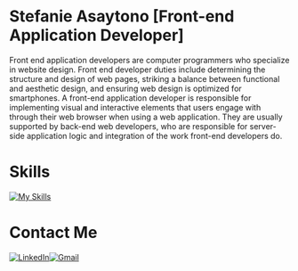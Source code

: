 # Stefanie Asaytono [Front-end Application Developer]
Front end application developers are computer programmers who specialize in website design. Front end developer duties include determining the structure and design of web pages, striking a balance between functional and aesthetic design, and ensuring web design is optimized for smartphones. A front-end application developer is responsible for implementing visual and interactive elements that users engage with through their web browser when using a web application. They are usually supported by back-end web developers, who are responsible for server-side application logic and integration of the work front-end developers do.
# Skills
[![My Skills](https://skillicons.dev/icons?i=js,html,css,bootstrap,figma,flutter,vue,react,nextjs,nodejs,materialui,ps,php)](https://skillicons.dev)
# Contact Me
[![LinkedIn](https://skillicons.dev/icons?i=linkedin)](https://www.linkedin.com/in/stefanie-asaytono-6a4607246?utm_source=share&utm_campaign=share_via&utm_content=profile&utm_medium=android_app)[![Gmail](https://skillicons.dev/icons?i=gmail)](https://mail.google.com/mail/u/0/?fs=1&to=stefanieasaytono@gmail.com&tf=cm)
